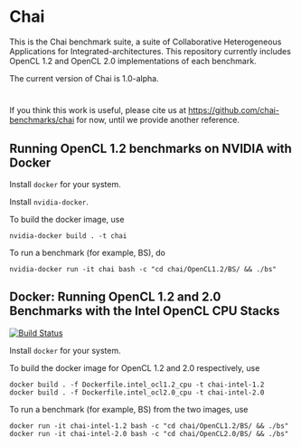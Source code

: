# Chai
This is the Chai benchmark suite, a suite of Collaborative Heterogeneous Applications for Integrated-architectures. This repository currently includes OpenCL 1.2 and OpenCL 2.0 implementations of each benchmark.

The current version of Chai is 1.0-alpha.

#

If you think this work is useful, please cite us at https://github.com/chai-benchmarks/chai for now, until we provide another reference.

## Running OpenCL 1.2 benchmarks on NVIDIA with Docker

Install `docker` for your system.

Install `nvidia-docker`.

To build the docker image, use

    nvidia-docker build . -t chai

To run a benchmark (for example, BS), do

    nvidia-docker run -it chai bash -c "cd chai/OpenCL1.2/BS/ && ./bs"

## Docker: Running OpenCL 1.2 and 2.0 Benchmarks with the Intel OpenCL CPU Stacks

[![Build Status](https://travis-ci.org/cwpearson/chai.svg?branch=feature%2Ftravis)](https://travis-ci.org/cwpearson/chai)

Install `docker` for your system.

To build the docker image for OpenCL 1.2 and 2.0 respectively, use

    docker build . -f Dockerfile.intel_ocl1.2_cpu -t chai-intel-1.2
    docker build . -f Dockerfile.intel_ocl2.0_cpu -t chai-intel-2.0

To run a benchmark (for example, BS) from the two images, use

    docker run -it chai-intel-1.2 bash -c "cd chai/OpenCL1.2/BS/ && ./bs"
    docker run -it chai-intel-2.0 bash -c "cd chai/OpenCL2.0/BS/ && ./bs"